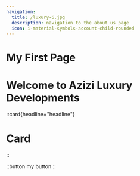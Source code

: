 ```yaml
---
navigation:
  title: /luxury-6.jpg
  description: navigation to the about us page
  icon: i-material-symbols-account-child-rounded
---
```


# My First Page

# Welcome to Azizi Luxury Developments



::card{headline="headline"}
# Card
::

::button
my button
::

<!-- ::my-alert
:: -->
